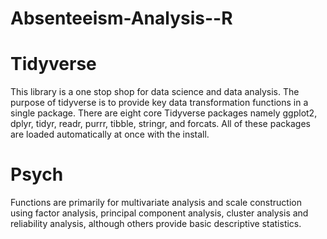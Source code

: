 # Absenteeism-Analysis--R


# Tidyverse 
This library is a one stop shop for data science and data analysis. The purpose of tidyverse is to provide key data transformation functions in a single package.
There are eight core Tidyverse packages namely ggplot2, dplyr, tidyr, readr, purrr, tibble, stringr, and forcats. All of these packages are loaded automatically at once with the install.


# Psych 
Functions are primarily for multivariate analysis and scale construction using factor analysis, principal component analysis, cluster analysis and reliability analysis, although others provide basic descriptive statistics.
